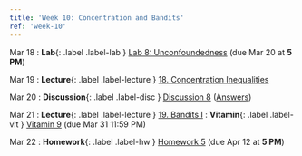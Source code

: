 ```yaml
---
title: 'Week 10: Concentration and Bandits'
ref: 'week-10'
---
```


Mar 18
: **Lab**{: .label .label-lab } [Lab 8: Unconfoundedness](https://datahub.berkeley.edu/hub/user-redirect/git-pull?repo=https%3A%2F%2Fgithub.com%2Fds-102%2Fsp24-materials&urlpath=tree%2Fsp24-materials%2Flab%2Flab08%2Flab08.ipynb&branch=main) (due Mar 20 at **5 PM**)

Mar 19
: **Lecture**{: .label .label-lecture } [18. Concentration Inequalities](lecture/lec18)

Mar 20
: **Discussion**{: .label .label-disc } [Discussion 8](https://drive.google.com/file/d/15rJld006goZUgvwImmtmhnOqst7HwovA/view?usp=sharing) ([Answers](https://drive.google.com/file/d/12wdiWuJN3WWyMaAZ8ZuTDdHv6rOj6R3u/view?usp=sharing))

Mar 21
: **Lecture**{: .label .label-lecture } [19. Bandits I](lecture/lec19)
: **Vitamin**{: .label .label-vit } [Vitamin 9](https://www.gradescope.com/courses/711377/assignments/4262883) (due Mar 31 11:59 PM)

Mar 22
: **Homework**{: .label .label-hw } [Homework 5](http://data102.datahub.berkeley.edu/hub/user-redirect/git-pull?repo=https%3A%2F%2Fgithub.com%2Fds-102%2Fsp24-materials&urlpath=lab%2Ftree%2Fsp24-materials%2Fhw%2Fhw5%2FHW5.pdf&branch=main) (due Apr 12 at **5 PM**)
